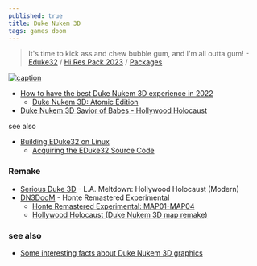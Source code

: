 ```yaml
---
published: true
title: Duke Nukem 3D
tags: games doom
---
```

> It's time to kick ass and chew bubble gum, and I'm all outta gum!  - [Eduke32](http://www.eduke32.com/) / [Hi Res Pack 2023](https://www.youtube.com/watch?v=rYN2S7BuCoI) / [Packages](http://wiki.eduke32.com/wiki/Packages)

[![caption](https://external-content.duckduckgo.com/iu/?u=https%3A%2F%2Ftse3.mm.bing.net%2Fth%3Fid%3DOIP.vg5mMp1juNROFFStkKWmDQHaEo%26pid%3DApi&f=1&ipt=dc009277702d88e9486c1ff4d0405a1b1489b1b4273cb7d9bbc630642be734a2&ipo=images)](https://duckduckgo.com/?t=lm&q=Duke+Nukem+3D+&iax=images&ia=images)

- [How to have the best Duke Nukem 3D experience in 2022](https://www.pcgamer.com/duke-nukem-3d-mods-setup-guide/)
	- [Duke Nukem 3D: Atomic Edition](https://www.zoom-platform.com/product/duke-nukem-3d-atomic-edition)
- [Duke Nukem 3D Savior of Babes - Hollywood Holocaust](https://www.youtube.com/watch?v=0GgtfHgwSu8)

see also
- [Building EDuke32 on Linux](http://wiki.eduke32.com/wiki/Building_EDuke32_on_Linux)
	- [Acquiring the EDuke32 Source Code](http://wiki.eduke32.com/wiki/Acquiring_the_EDuke32_Source_Code)

### Remake
- [Serious Duke 3D](https://www.youtube.com/watch?v=eE147UkGIsA) - L.A. Meltdown: Hollywood Holocaust (Modern) 
- [DN3DooM](https://www.youtube.com/watch?v=dEcaEEdOxoY) - Honte Remastered Experimental
	- [Honte Remastered Experimental: MAP01-MAP04 ](https://www.youtube.com/watch?v=dEcaEEdOxoY)
	- [Hollywood Holocaust (Duke Nukem 3D map remake) ](https://www.youtube.com/watch?v=BWutKWl2IY0)

### see also
- [Some interesting facts about Duke Nukem 3D graphics](https://www.youtube.com/watch?v=ErLhj5AWS5M)